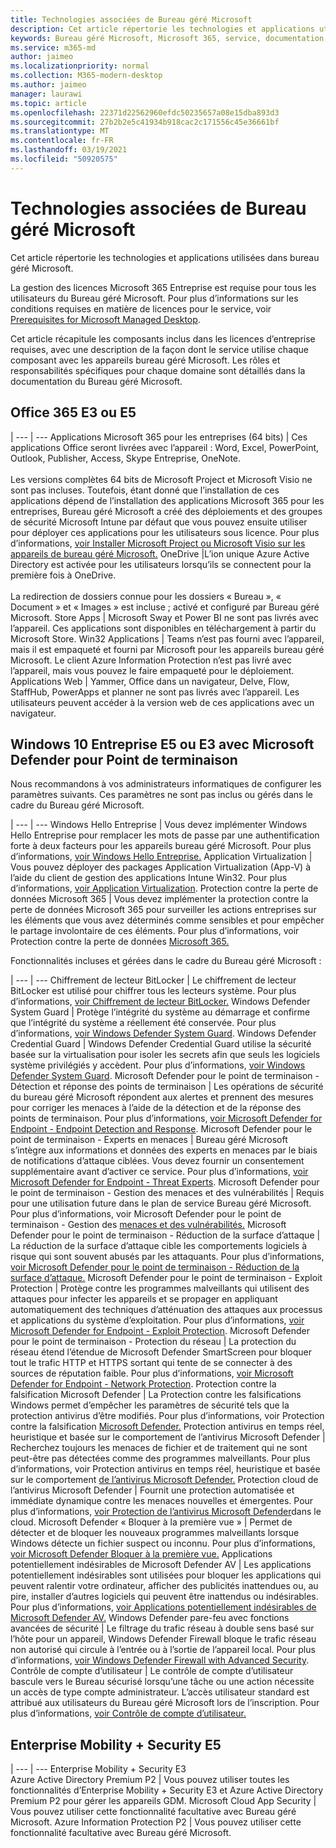 ```yaml
---
title: Technologies associées de Bureau géré Microsoft
description: Cet article répertorie les technologies et applications utilisées dans bureau géré Microsoft.
keywords: Bureau géré Microsoft, Microsoft 365, service, documentation
ms.service: m365-md
author: jaimeo
ms.localizationpriority: normal
ms.collection: M365-modern-desktop
ms.author: jaimeo
manager: laurawi
ms.topic: article
ms.openlocfilehash: 22371d22562960efdc50235657a08e15dba893d3
ms.sourcegitcommit: 27b2b2e5c41934b918cac2c171556c45e36661bf
ms.translationtype: MT
ms.contentlocale: fr-FR
ms.lasthandoff: 03/19/2021
ms.locfileid: "50920575"
---
```

# <a name="microsoft-managed-desktop-technologies"></a>Technologies associées de Bureau géré Microsoft

Cet article répertorie les technologies et applications utilisées dans bureau géré Microsoft.

<!-- Microsoft 365 E5; Device as a Service -->
<!-- in O365 table, standard suite, removed this sentence "Please see the Installation of Project/Visio 64bit Click to Run Addendum for important deployment instructions. -->

La gestion des licences Microsoft 365 Entreprise est requise pour tous les utilisateurs du Bureau géré Microsoft. Pour plus d’informations sur les conditions requises en matière de licences pour le service, voir [Prerequisites for Microsoft Managed Desktop](../get-ready/prerequisites.md).

Cet article récapitule les composants inclus dans les licences d’entreprise requises, avec une description de la façon dont le service utilise chaque composant avec les appareils bureau géré Microsoft. Les rôles et responsabilités spécifiques pour chaque domaine sont détaillés dans la documentation du Bureau géré Microsoft. 

## <a name="office-365-e3-or-e5"></a>Office 365 E3 ou E5
 |
 --- | ---
Applications Microsoft 365 pour les entreprises (64 bits) | Ces applications Office seront livrées avec l’appareil : Word, Excel, PowerPoint, Outlook, Publisher, Access, Skype Entreprise, OneNote.<br><br>Les versions complètes 64 bits de Microsoft Project et Microsoft Visio ne sont pas incluses. Toutefois, étant donné que l’installation de ces applications dépend de l’installation des applications Microsoft 365 pour les entreprises, Bureau géré Microsoft a créé des déploiements et des groupes de sécurité Microsoft Intune par défaut que vous pouvez ensuite utiliser pour déployer ces applications pour les utilisateurs sous licence. Pour plus d’informations, [voir Installer Microsoft Project ou Microsoft Visio sur les appareils de bureau géré Microsoft.](../get-started/project-visio.md)
OneDrive |L’ion unique Azure Active Directory est activée pour les utilisateurs lorsqu’ils se connectent pour la première fois à OneDrive.<br><br>La redirection de dossiers connue pour les dossiers « Bureau », « Document » et « Images » est incluse ; activé et configuré par Bureau géré Microsoft.
Store Apps |    Microsoft Sway et Power BI ne sont pas livrés avec l’appareil. Ces applications sont disponibles en téléchargement à partir du Microsoft Store.
Win32 Applications |    Teams n’est pas fourni avec l’appareil, mais il est empaqueté et fourni par Microsoft pour les appareils bureau géré Microsoft. Le client Azure Information Protection n’est pas livré avec l’appareil, mais vous pouvez le faire empaqueté pour le déploiement.
Applications Web |  Yammer, Office dans un navigateur, Delve, Flow, StaffHub, PowerApps et planner ne sont pas livrés avec l’appareil. Les utilisateurs peuvent accéder à la version web de ces applications avec un navigateur.


## <a name="windows-10-enterprise-e5-or-e3-with-microsoft-defender-for-endpoint"></a>Windows 10 Entreprise E5 ou E3 avec Microsoft Defender pour Point de terminaison
Nous recommandons à vos administrateurs informatiques de configurer les paramètres suivants. Ces paramètres ne sont pas inclus ou gérés dans le cadre du Bureau géré Microsoft.

 |
 --- | ---
Windows Hello Entreprise | Vous devez implémenter Windows Hello Entreprise pour remplacer les mots de passe par une authentification forte à deux facteurs pour les appareils bureau géré Microsoft. Pour plus d’informations, [voir Windows Hello Entreprise.](/windows/security/identity-protection/hello-for-business/hello-identity-verification)
Application Virtualization | Vous pouvez déployer des packages Application Virtualization (App-V) à l’aide du client de gestion des applications Intune Win32. Pour plus d’informations, [voir Application Virtualization](/windows/application-management/app-v/appv-technical-reference).
Protection contre la perte de données Microsoft 365 | Vous devez implémenter la protection contre la perte de données Microsoft 365 pour surveiller les actions entreprises sur les éléments que vous avez déterminés comme sensibles et pour empêcher le partage involontaire de ces éléments. Pour plus d’informations, voir Protection contre la perte de données [Microsoft 365.](../../compliance/endpoint-dlp-learn-about.md)


Fonctionnalités incluses et gérées dans le cadre du Bureau géré Microsoft :

 |
 --- | ---
Chiffrement de lecteur BitLocker | Le chiffrement de lecteur BitLocker est utilisé pour chiffrer tous les lecteurs système. Pour plus d’informations, [voir Chiffrement de lecteur BitLocker.](/windows/security/information-protection/bitlocker/bitlocker-overview)
Windows Defender System Guard | Protège l’intégrité du système au démarrage et confirme que l’intégrité du système a réellement été conservée. Pour plus d’informations, [voir Windows Defender System Guard]( https://docs.microsoft.com/windows/security/threat-protection/windows-defender-system-guard/system-guard-how-hardware-based-root-of-trust-helps-protect-windows).
Windows Defender Credential Guard | Windows Defender Credential Guard utilise la sécurité basée sur la virtualisation pour isoler les secrets afin que seuls les logiciels système privilégiés y accèdent. Pour plus d’informations, [voir Windows Defender System Guard]( https://docs.microsoft.com/windows/security/threat-protection/windows-defender-system-guard/system-guard-how-hardware-based-root-of-trust-helps-protect-windows).
Microsoft Defender pour le point de terminaison - Détection et réponse des points de terminaison | Les opérations de sécurité du bureau géré Microsoft répondent aux alertes et prennent des mesures pour corriger les menaces à l’aide de la détection et de la réponse des points de terminaison. Pour plus d’informations, [voir Microsoft Defender for Endpoint - Endpoint Detection and Response](/windows/security/threat-protection/microsoft-defender-atp/overview-endpoint-detection-response).
Microsoft Defender pour le point de terminaison - Experts en menaces | Bureau géré Microsoft s’intègre aux informations et données des experts en menaces par le biais de notifications d’attaque ciblées. Vous devez fournir un consentement supplémentaire avant d’activer ce service. Pour plus d’informations, [voir Microsoft Defender for Endpoint - Threat Experts](/windows/security/threat-protection/microsoft-defender-atp/microsoft-threat-experts).
Microsoft Defender pour le point de terminaison - Gestion des menaces et des vulnérabilités | Requis pour une utilisation future dans le plan de service Bureau géré Microsoft. Pour plus d’informations, voir Microsoft Defender pour le point de terminaison - Gestion des [menaces et des vulnérabilités.](/windows/security/threat-protection/microsoft-defender-atp/next-gen-threat-and-vuln-mgt)
Microsoft Defender pour le point de terminaison - Réduction de la surface d’attaque | La réduction de la surface d’attaque cible les comportements logiciels à risque qui sont souvent abusés par les attaquants. Pour plus d’informations, [voir Microsoft Defender pour le point de terminaison - Réduction de la surface d’attaque.](/windows/security/threat-protection/microsoft-defender-atp/attack-surface-reduction)
Microsoft Defender pour le point de terminaison - Exploit Protection | Protège contre les programmes malveillants qui utilisent des attaques pour infecter les appareils et se propager en appliquant automatiquement des techniques d’atténuation des attaques aux processus et applications du système d’exploitation. Pour plus d’informations, [voir Microsoft Defender for Endpoint - Exploit Protection](/windows/security/threat-protection/microsoft-defender-atp/exploit-protection).
Microsoft Defender pour le point de terminaison - Protection du réseau | La protection du réseau étend l’étendue de Microsoft Defender SmartScreen pour bloquer tout le trafic HTTP et HTTPS sortant qui tente de se connecter à des sources de réputation faible. Pour plus d’informations, [voir Microsoft Defender for Endpoint - Network Protection](/windows/security/threat-protection/microsoft-defender-atp/network-protection).
Protection contre la falsification Microsoft Defender | La Protection contre les falsifications Windows permet d’empêcher les paramètres de sécurité tels que la protection antivirus d’être modifiés. Pour plus d’informations, voir Protection contre la falsification [Microsoft Defender.](/windows/security/threat-protection/microsoft-defender-antivirus/prevent-changes-to-security-settings-with-tamper-protection)
Protection antivirus en temps réel, heuristique et basée sur le comportement de l’antivirus Microsoft Defender | Recherchez toujours les menaces de fichier et de traitement qui ne sont peut-être pas détectées comme des programmes malveillants. Pour plus d’informations, voir Protection antivirus en temps réel, heuristique et basée sur le comportement [de l’antivirus Microsoft Defender.]( https://docs.microsoft.com/windows/security/threat-protection/microsoft-defender-antivirus/microsoft-defender-antivirus-in-windows-10)
Protection cloud de l’antivirus Microsoft Defender | Fournit une protection automatisée et immédiate dynamique contre les menaces nouvelles et émergentes. Pour plus d’informations, [voir Protection de l’antivirus Microsoft Defender](/windows/security/threat-protection/microsoft-defender-antivirus/utilize-microsoft-cloud-protection-microsoft-defender-antivirus)dans le cloud.
Microsoft Defender « Bloquer à la première vue » | Permet de détecter et de bloquer les nouveaux programmes malveillants lorsque Windows détecte un fichier suspect ou inconnu. Pour plus d’informations, [voir Microsoft Defender Bloquer à la première vue.](/windows/security/threat-protection/microsoft-defender-antivirus/configure-block-at-first-sight-microsoft-defender-antivirus)
Applications potentiellement indésirables de Microsoft Defender AV | Les applications potentiellement indésirables sont utilisées pour bloquer les applications qui peuvent ralentir votre ordinateur, afficher des publicités inattendues ou, au pire, installer d’autres logiciels qui peuvent être inattendus ou indésirables. Pour plus d’informations, [voir Applications potentiellement indésirables de Microsoft Defender AV.](/windows/security/threat-protection/microsoft-defender-antivirus/detect-block-potentially-unwanted-apps-microsoft-defender-antivirus)
Windows Defender pare-feu avec fonctions avancées de sécurité | Le filtrage du trafic réseau à double sens basé sur l’hôte pour un appareil, Windows Defender Firewall bloque le trafic réseau non autorisé qui circule à l’entrée ou à l’sortie de l’appareil local. Pour plus d’informations, [voir Windows Defender Firewall with Advanced Security](/windows/security/threat-protection/windows-firewall/windows-firewall-with-advanced-security).
Contrôle de compte d’utilisateur | Le contrôle de compte d’utilisateur bascule vers le Bureau sécurisé lorsqu’une tâche ou une action nécessite un accès de type compte administrateur. L’accès utilisateur standard est attribué aux utilisateurs du Bureau géré Microsoft lors de l’inscription. Pour plus d’informations, [voir Contrôle de compte d’utilisateur.](/windows/security/identity-protection/user-account-control/how-user-account-control-works)


## <a name="enterprise-mobility--security-e5"></a>Enterprise Mobility + Security E5

 |
 --- | ---
Enterprise Mobility + Security E3<br>Azure Active Directory Premium P2 |    Vous pouvez utiliser toutes les fonctionnalités d’Enterprise Mobility + Security E3 et Azure Active Directory Premium P2 pour gérer les appareils GDM.
Microsoft Cloud App Security |  Vous pouvez utiliser cette fonctionnalité facultative avec Bureau géré Microsoft.
Azure Information Protection P2  | Vous pouvez utiliser cette fonctionnalité facultative avec Bureau géré Microsoft.